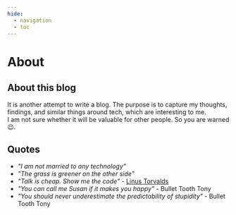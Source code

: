 ```yaml
---
hide:
  - navigation
  - toc
---
```


# About

## About this blog

It is another attempt to write a blog. The purpose is to capture my thoughts, findings, and similar things around tech, which are interesting to me.  
I am not sure whether it will be valuable for other people. So you are warned 😉.

## Quotes

- *"I am not married to any technology"*
- *"The grass is greener on the other side"*
- *"Talk is cheap. Show me the code"* - [Linus Torvalds](https://en.wikiquote.org/wiki/Linus_Torvalds#2000%E2%80%9304)
- *"You can call me Susan if it makes you happy"* - Bullet Tooth Tony
- *"You should never underestimate the predictability of stupidity"* - Bullet Tooth Tony
